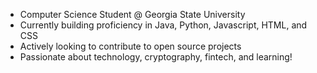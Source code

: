 - Computer Science Student @ Georgia State University
- Currently building proficiency in Java, Python, Javascript, HTML, and CSS
- Actively looking to contribute to open source projects
- Passionate about technology, cryptography, fintech, and learning!
